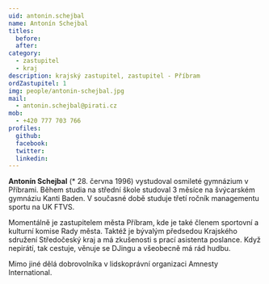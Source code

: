 ```yaml
---
uid: antonin.schejbal
name: Antonín Schejbal
titles:
  before:
  after:
category:
  - zastupitel
  - kraj
description: krajský zastupitel, zastupitel - Příbram
ordZastupitel: 1
img: people/antonin-schejbal.jpg
mail:
  - antonin.schejbal@pirati.cz
mob:
  - +420 777 703 766
profiles:
  github:
  facebook:
  twitter:
  linkedin:
---
```


**Antonín Schejbal** (* 28. června 1996) vystudoval osmileté gymnázium v Příbrami. Během studia na střední škole studoval 3 měsíce na švýcarském gymnáziu Kanti Baden. V současné době studuje třetí ročník managementu sportu na UK FTVS.

Momentálně je zastupitelem města Příbram, kde je také členem sportovní a kulturní komise Rady města. Taktéž je bývalým předsedou Krajského sdružení Středočeský kraj a má zkušenosti s prací asistenta poslance. Když nepirátí, tak cestuje, věnuje se DJingu a všeobecně má rád hudbu.

Mimo jiné dělá dobrovolníka v lidskoprávní organizaci Amnesty International.  

